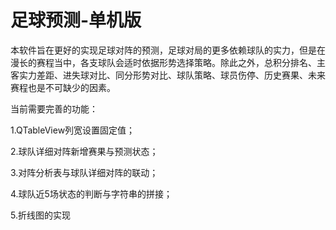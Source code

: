 # 足球预测-单机版

​		本软件旨在更好的实现足球对阵的预测，足球对局的更多依赖球队的实力，但是在漫长的赛程当中，各支球队会适时依据形势选择策略。除此之外，总积分排名、主客实力差距、进失球对比、同分形势对比、球队策略、球员伤停、历史赛果、未来赛程也是不可缺少的因素。

当前需要完善的功能：

1.QTableView列宽设置固定值；

2.球队详细对阵新增赛果与预测状态；

3.对阵分析表与球队详细对阵的联动；

4.球队近5场状态的判断与字符串的拼接；

5.折线图的实现

